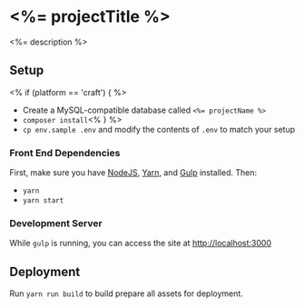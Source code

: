# <%= projectTitle %>

<%= description %>

## Setup
<% if (platform == 'craft') { %>
- Create a MySQL-compatible database called `<%= projectName %>`
- `composer install`<% } %>
- `cp env.sample .env` and modify the contents of `.env` to match your setup

### Front End Dependencies

First, make sure you have [NodeJS](http://nodejs.org), [Yarn](https://yarnpkg.com), and [Gulp](http://gulpjs.com) installed. Then:

* `yarn`
* `yarn start`

### Development Server

While `gulp` is running, you can access the site at [http://localhost:3000](http://localhost:3000)

## Deployment

Run `yarn run build` to build prepare all assets for deployment.
